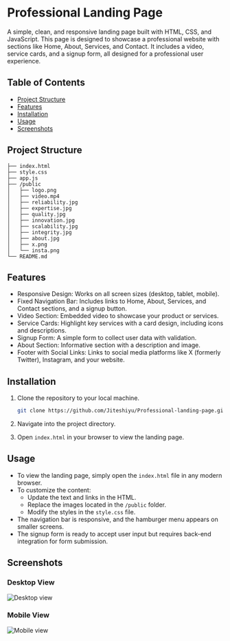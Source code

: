 # Professional Landing Page

A simple, clean, and responsive landing page built with HTML, CSS, and JavaScript. This page is designed to showcase a professional website with sections like Home, About, Services, and Contact. It includes a video, service cards, and a signup form, all designed for a professional user experience.

## Table of Contents
- [Project Structure](#project-structure)
- [Features](#features)
- [Installation](#installation)
- [Usage](#usage)
- [Screenshots](#screenshots)

## Project Structure
```
├── index.html
├── style.css
├── app.js
├── /public
│   ├── logo.png
│   ├── video.mp4
│   ├── reliability.jpg
│   ├── expertise.jpg
│   ├── quality.jpg
│   ├── innovation.jpg
│   ├── scalability.jpg
│   ├── integrity.jpg
│   ├── about.jpg
│   ├── x.png
│   └── insta.png
└── README.md
```

## Features
- Responsive Design: Works on all screen sizes (desktop, tablet, mobile).
- Fixed Navigation Bar: Includes links to Home, About, Services, and Contact sections, and a signup button.
- Video Section: Embedded video to showcase your product or services.
- Service Cards: Highlight key services with a card design, including icons and descriptions.
- Signup Form: A simple form to collect user data with validation.
- About Section: Informative section with a description and image.
- Footer with Social Links: Links to social media platforms like X (formerly Twitter), Instagram, and your website.

## Installation
1. Clone the repository to your local machine.
   ```bash
   git clone https://github.com/Jiteshiyu/Professional-landing-page.git
   ```
2. Navigate into the project directory.
   
3. Open `index.html` in your browser to view the landing page.

## Usage
- To view the landing page, simply open the `index.html` file in any modern browser.
- To customize the content:
  - Update the text and links in the HTML.
  - Replace the images located in the `/public` folder.
  - Modify the styles in the `style.css` file.
- The navigation bar is responsive, and the hamburger menu appears on smaller screens.
- The signup form is ready to accept user input but requires back-end integration for form submission.

## Screenshots
### Desktop View
![Desktop view](https://github.com/user-attachments/assets/f15bf783-6100-43fa-b4bb-d0aad2c92a70)

### Mobile View
![Mobile view](https://github.com/user-attachments/assets/daa4db8f-6d48-49a2-92b1-ac2f1c752f19)

